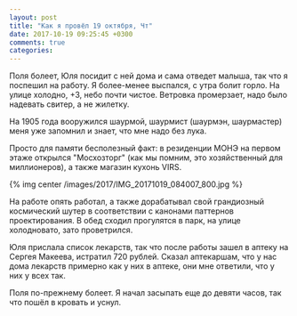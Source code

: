 ```yaml
---
layout: post
title: "Как я провёл 19 октября, Чт"
date: 2017-10-19 09:25:45 +0300
comments: true
categories: 
---
```

Поля болеет, Юля посидит с ней дома и сама отведет малыша, так что я поспешил на работу. Я более-менее выспался, с утра болит горло. На улице холодно, +3, небо почти чистое. Ветровка промерзает, надо было надевать свитер, а не жилетку.

На 1905 года вооружился шаурмой, шаурмист (шаурмэн, шаурмастер) меня уже запомнил и знает, что мне надо без лука.

Просто для памяти бесполезный факт: в резиденции МОНЭ на первом этаже открылся "Мосхозторг" (как мы помним, это хозяйственный для миллионеров), а также магазин кухонь VIRS.

{% img center /images/2017/IMG_20171019_084007_800.jpg %}

На работе опять работал, а также дорабатывал свой грандиозный космический шутер в соответствии с канонами паттернов проектирования. В обед сходил прогулятся в парк, на улице холодновато, зато проветрился.

Юля прислала список лекарств, так что после работы зашел в аптеку на Сергея Макеева, истратил 720 рублей. Сказал аптекаршам, что у нас дома лекарств примерно как у них в аптеке, они мне ответили, что у них у всех так.

Поля по-прежнему болеет. Я начал засыпать еще до девяти часов, так что пошёл в кровать и уснул.